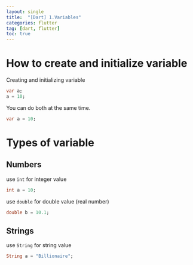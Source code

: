 ```yaml
---
layout: single
title:  "[Dart] 1.Variables"
categories: flutter
tag: [dart, flutter]
toc: true
---
```


# How to create and initialize variable  

Creating and initializing variable  
```dart
var a;
a = 10;
```

You can do both at the same time.  
```dart
var a = 10;
```

# Types of variable  

## Numbers  

use `int` for integer value  
```dart
int a = 10;
```

use `double` for double value (real number)  
```dart
double b = 10.1;
```
## Strings  

use `String` for string value  
```dart
String a = "Billionaire";
```

